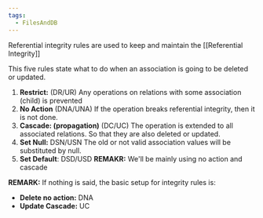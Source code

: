 ```yaml
---
tags:
  - FilesAndDB
---
```

Referential integrity rules are used to keep and maintain the [[Referential Integrity]]

This five rules state what to do when an association is going to be deleted or updated.

1. **Restrict:** (DR/UR)
	Any operations on relations with some association (child) is prevented
2. **No Action** (DNA/UNA)
	If the operation breaks referential integrity, then it is not done. 
3. **Cascade: (propagation)** (DC/UC)
	The operation is extended to all associated relations. So that they are also deleted or updated. 
4. **Set Null:** DSN/USN
	The old or not valid association values will be substituted by null. 
5. **Set Default**: DSD/USD
**REMAKR:** We'll be mainly using no action and cascade

**REMARK:** If nothing is said, the basic setup for integrity rules is: 
+ **Delete no action:** DNA
+ **Update Cascade:** UC